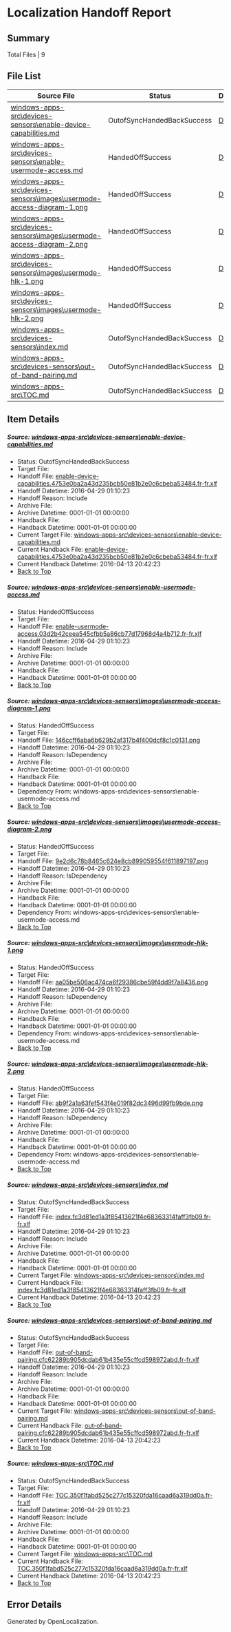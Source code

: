 # <a name='report-top'></a> Localization Handoff Report

## Summary
 Total Files | 9

## File List
 Source File | Status | Details 
 ----------- | ------ | ------- 
 [windows-apps-src\devices-sensors\enable-device-capabilities.md](https://github.com/Microsoft/windows-apps/blob/512b89027f6b707de346fffe104f165074fabcea/windows-apps-src/devices-sensors/enable-device-capabilities.md) | OutofSyncHandedBackSuccess | [Details](#01ccd8dea8b19a52867ce89ba2eb9a1fb2d2a72f2012)
 [windows-apps-src\devices-sensors\enable-usermode-access.md](https://github.com/Microsoft/windows-apps/blob/d6757aba4be1a9e326e9e0dade16663286d24f72/windows-apps-src/devices-sensors/enable-usermode-access.md) | HandedOffSuccess | [Details](#6fd95a8afe8dc9e130a6724d8b6d6c21bf7f701b2013)
 [windows-apps-src\devices-sensors\images\usermode-access-diagram-1.png](https://github.com/Microsoft/windows-apps/blob/c2b981fd795c66e20991a9817d05834772f96cdb/windows-apps-src/devices-sensors/images/usermode-access-diagram-1.png) | HandedOffSuccess | [Details](#146ccff6aba6b629b2af317b4f400dcf8c1c01312044)
 [windows-apps-src\devices-sensors\images\usermode-access-diagram-2.png](https://github.com/Microsoft/windows-apps/blob/c2b981fd795c66e20991a9817d05834772f96cdb/windows-apps-src/devices-sensors/images/usermode-access-diagram-2.png) | HandedOffSuccess | [Details](#9e2d6c78b8465c624e8cb899059554f6118971972045)
 [windows-apps-src\devices-sensors\images\usermode-hlk-1.png](https://github.com/Microsoft/windows-apps/blob/c2b981fd795c66e20991a9817d05834772f96cdb/windows-apps-src/devices-sensors/images/usermode-hlk-1.png) | HandedOffSuccess | [Details](#aa05be506ac474ca6f29386cbe59f4dd9f7a84362046)
 [windows-apps-src\devices-sensors\images\usermode-hlk-2.png](https://github.com/Microsoft/windows-apps/blob/c2b981fd795c66e20991a9817d05834772f96cdb/windows-apps-src/devices-sensors/images/usermode-hlk-2.png) | HandedOffSuccess | [Details](#ab9f2a1a63fef543f4e019f82dc3496d99fb9bde2047)
 [windows-apps-src\devices-sensors\index.md](https://github.com/Microsoft/windows-apps/blob/d6757aba4be1a9e326e9e0dade16663286d24f72/windows-apps-src/devices-sensors/index.md) | OutofSyncHandedBackSuccess | [Details](#ae6ab11963ed06083e581ce42f39ce483d53e0d62048)
 [windows-apps-src\devices-sensors\out-of-band-pairing.md](https://github.com/Microsoft/windows-apps/blob/512b89027f6b707de346fffe104f165074fabcea/windows-apps-src/devices-sensors/out-of-band-pairing.md) | OutofSyncHandedBackSuccess | [Details](#a93b3c07a42ffb9dc45d3ad3b296700470af6d2f2049)
 [windows-apps-src\TOC.md](https://github.com/Microsoft/windows-apps/blob/d6757aba4be1a9e326e9e0dade16663286d24f72/windows-apps-src/TOC.md) | OutofSyncHandedBackSuccess | [Details](#79534f842990f06c2e6e31f3f1924e82c53b42693729)

## Item Details
##### <a name='01ccd8dea8b19a52867ce89ba2eb9a1fb2d2a72f2012'></a> Source: [windows-apps-src\devices-sensors\enable-device-capabilities.md](https://github.com/Microsoft/windows-apps/blob/512b89027f6b707de346fffe104f165074fabcea/windows-apps-src/devices-sensors/enable-device-capabilities.md)
* Status: OutofSyncHandedBackSuccess
* Target File: 
* Handoff File: [enable-device-capabilities.4753e0ba2a43d235bcb50e81b2e0c6cbeba53484.fr-fr.xlf](https://github.com/Microsoft/WDG.handoff/blob/ed2463f3b520003c6bb27367b4b8498025c62d6d/ol-handoff/Microsoft/windows-apps.fr-fr/master/enable-device-capabilities.4753e0ba2a43d235bcb50e81b2e0c6cbeba53484.fr-fr.xlf)
* Handoff Datetime: 2016-04-29 01:10:23
* Handoff Reason: Include
* Archive File: 
* Archive Datetime: 0001-01-01 00:00:00
* Handback File: 
* Handback Datetime: 0001-01-01 00:00:00
* Current Target File: [windows-apps-src\devices-sensors\enable-device-capabilities.md](https://github.com/Microsoft/windows-apps.fr-fr/blob/57eb92992149293ebcb4e7c2e5aef2b1ec3d3f78/windows-apps-src/devices-sensors/enable-device-capabilities.md)
* Current Handback File: [enable-device-capabilities.4753e0ba2a43d235bcb50e81b2e0c6cbeba53484.fr-fr.xlf](https://github.com/Microsoft/WDG.handback/blob/e7f140b0bc415d1f2c55d2a4ceec5f69a9b94387/ol-handback/Microsoft/windows-apps.fr-fr/master/enable-device-capabilities.4753e0ba2a43d235bcb50e81b2e0c6cbeba53484.fr-fr.xlf)
* Current Handback Datetime: 2016-04-13 20:42:23
* [Back to Top](#report-top)

##### <a name='6fd95a8afe8dc9e130a6724d8b6d6c21bf7f701b2013'></a> Source: [windows-apps-src\devices-sensors\enable-usermode-access.md](https://github.com/Microsoft/windows-apps/blob/d6757aba4be1a9e326e9e0dade16663286d24f72/windows-apps-src/devices-sensors/enable-usermode-access.md)
* Status: HandedOffSuccess
* Target File: 
* Handoff File: [enable-usermode-access.03d2b42ceea545cfbb5a86cb77d17968d4a4b712.fr-fr.xlf](https://github.com/Microsoft/WDG.handoff/blob/ed2463f3b520003c6bb27367b4b8498025c62d6d/ol-handoff/Microsoft/windows-apps.fr-fr/master/enable-usermode-access.03d2b42ceea545cfbb5a86cb77d17968d4a4b712.fr-fr.xlf)
* Handoff Datetime: 2016-04-29 01:10:23
* Handoff Reason: Include
* Archive File: 
* Archive Datetime: 0001-01-01 00:00:00
* Handback File: 
* Handback Datetime: 0001-01-01 00:00:00
* [Back to Top](#report-top)

##### <a name='146ccff6aba6b629b2af317b4f400dcf8c1c01312044'></a> Source: [windows-apps-src\devices-sensors\images\usermode-access-diagram-1.png](https://github.com/Microsoft/windows-apps/blob/c2b981fd795c66e20991a9817d05834772f96cdb/windows-apps-src/devices-sensors/images/usermode-access-diagram-1.png)
* Status: HandedOffSuccess
* Target File: 
* Handoff File: [146ccff6aba6b629b2af317b4f400dcf8c1c0131.png](https://github.com/Microsoft/WDG.handoff/blob/ed2463f3b520003c6bb27367b4b8498025c62d6d/ol-handoff/Microsoft/windows-apps.fr-fr/master/146ccff6aba6b629b2af317b4f400dcf8c1c0131.png)
* Handoff Datetime: 2016-04-29 01:10:23
* Handoff Reason: IsDependency
* Archive File: 
* Archive Datetime: 0001-01-01 00:00:00
* Handback File: 
* Handback Datetime: 0001-01-01 00:00:00
* Dependency From: windows-apps-src\devices-sensors\enable-usermode-access.md
* [Back to Top](#report-top)

##### <a name='9e2d6c78b8465c624e8cb899059554f6118971972045'></a> Source: [windows-apps-src\devices-sensors\images\usermode-access-diagram-2.png](https://github.com/Microsoft/windows-apps/blob/c2b981fd795c66e20991a9817d05834772f96cdb/windows-apps-src/devices-sensors/images/usermode-access-diagram-2.png)
* Status: HandedOffSuccess
* Target File: 
* Handoff File: [9e2d6c78b8465c624e8cb899059554f611897197.png](https://github.com/Microsoft/WDG.handoff/blob/ed2463f3b520003c6bb27367b4b8498025c62d6d/ol-handoff/Microsoft/windows-apps.fr-fr/master/9e2d6c78b8465c624e8cb899059554f611897197.png)
* Handoff Datetime: 2016-04-29 01:10:23
* Handoff Reason: IsDependency
* Archive File: 
* Archive Datetime: 0001-01-01 00:00:00
* Handback File: 
* Handback Datetime: 0001-01-01 00:00:00
* Dependency From: windows-apps-src\devices-sensors\enable-usermode-access.md
* [Back to Top](#report-top)

##### <a name='aa05be506ac474ca6f29386cbe59f4dd9f7a84362046'></a> Source: [windows-apps-src\devices-sensors\images\usermode-hlk-1.png](https://github.com/Microsoft/windows-apps/blob/c2b981fd795c66e20991a9817d05834772f96cdb/windows-apps-src/devices-sensors/images/usermode-hlk-1.png)
* Status: HandedOffSuccess
* Target File: 
* Handoff File: [aa05be506ac474ca6f29386cbe59f4dd9f7a8436.png](https://github.com/Microsoft/WDG.handoff/blob/ed2463f3b520003c6bb27367b4b8498025c62d6d/ol-handoff/Microsoft/windows-apps.fr-fr/master/aa05be506ac474ca6f29386cbe59f4dd9f7a8436.png)
* Handoff Datetime: 2016-04-29 01:10:23
* Handoff Reason: IsDependency
* Archive File: 
* Archive Datetime: 0001-01-01 00:00:00
* Handback File: 
* Handback Datetime: 0001-01-01 00:00:00
* Dependency From: windows-apps-src\devices-sensors\enable-usermode-access.md
* [Back to Top](#report-top)

##### <a name='ab9f2a1a63fef543f4e019f82dc3496d99fb9bde2047'></a> Source: [windows-apps-src\devices-sensors\images\usermode-hlk-2.png](https://github.com/Microsoft/windows-apps/blob/c2b981fd795c66e20991a9817d05834772f96cdb/windows-apps-src/devices-sensors/images/usermode-hlk-2.png)
* Status: HandedOffSuccess
* Target File: 
* Handoff File: [ab9f2a1a63fef543f4e019f82dc3496d99fb9bde.png](https://github.com/Microsoft/WDG.handoff/blob/ed2463f3b520003c6bb27367b4b8498025c62d6d/ol-handoff/Microsoft/windows-apps.fr-fr/master/ab9f2a1a63fef543f4e019f82dc3496d99fb9bde.png)
* Handoff Datetime: 2016-04-29 01:10:23
* Handoff Reason: IsDependency
* Archive File: 
* Archive Datetime: 0001-01-01 00:00:00
* Handback File: 
* Handback Datetime: 0001-01-01 00:00:00
* Dependency From: windows-apps-src\devices-sensors\enable-usermode-access.md
* [Back to Top](#report-top)

##### <a name='ae6ab11963ed06083e581ce42f39ce483d53e0d62048'></a> Source: [windows-apps-src\devices-sensors\index.md](https://github.com/Microsoft/windows-apps/blob/d6757aba4be1a9e326e9e0dade16663286d24f72/windows-apps-src/devices-sensors/index.md)
* Status: OutofSyncHandedBackSuccess
* Target File: 
* Handoff File: [index.fc3d81ed1a3f85413621f4e68363314faff3fb09.fr-fr.xlf](https://github.com/Microsoft/WDG.handoff/blob/ed2463f3b520003c6bb27367b4b8498025c62d6d/ol-handoff/Microsoft/windows-apps.fr-fr/master/index.fc3d81ed1a3f85413621f4e68363314faff3fb09.fr-fr.xlf)
* Handoff Datetime: 2016-04-29 01:10:23
* Handoff Reason: Include
* Archive File: 
* Archive Datetime: 0001-01-01 00:00:00
* Handback File: 
* Handback Datetime: 0001-01-01 00:00:00
* Current Target File: [windows-apps-src\devices-sensors\index.md](https://github.com/Microsoft/windows-apps.fr-fr/blob/57eb92992149293ebcb4e7c2e5aef2b1ec3d3f78/windows-apps-src/devices-sensors/index.md)
* Current Handback File: [index.fc3d81ed1a3f85413621f4e68363314faff3fb09.fr-fr.xlf](https://github.com/Microsoft/WDG.handback/blob/e7f140b0bc415d1f2c55d2a4ceec5f69a9b94387/ol-handback/Microsoft/windows-apps.fr-fr/master/index.fc3d81ed1a3f85413621f4e68363314faff3fb09.fr-fr.xlf)
* Current Handback Datetime: 2016-04-13 20:42:23
* [Back to Top](#report-top)

##### <a name='a93b3c07a42ffb9dc45d3ad3b296700470af6d2f2049'></a> Source: [windows-apps-src\devices-sensors\out-of-band-pairing.md](https://github.com/Microsoft/windows-apps/blob/512b89027f6b707de346fffe104f165074fabcea/windows-apps-src/devices-sensors/out-of-band-pairing.md)
* Status: OutofSyncHandedBackSuccess
* Target File: 
* Handoff File: [out-of-band-pairing.cfc62289b905dcdab61b435e55cffcd598972abd.fr-fr.xlf](https://github.com/Microsoft/WDG.handoff/blob/ed2463f3b520003c6bb27367b4b8498025c62d6d/ol-handoff/Microsoft/windows-apps.fr-fr/master/out-of-band-pairing.cfc62289b905dcdab61b435e55cffcd598972abd.fr-fr.xlf)
* Handoff Datetime: 2016-04-29 01:10:23
* Handoff Reason: Include
* Archive File: 
* Archive Datetime: 0001-01-01 00:00:00
* Handback File: 
* Handback Datetime: 0001-01-01 00:00:00
* Current Target File: [windows-apps-src\devices-sensors\out-of-band-pairing.md](https://github.com/Microsoft/windows-apps.fr-fr/blob/57eb92992149293ebcb4e7c2e5aef2b1ec3d3f78/windows-apps-src/devices-sensors/out-of-band-pairing.md)
* Current Handback File: [out-of-band-pairing.cfc62289b905dcdab61b435e55cffcd598972abd.fr-fr.xlf](https://github.com/Microsoft/WDG.handback/blob/e7f140b0bc415d1f2c55d2a4ceec5f69a9b94387/ol-handback/Microsoft/windows-apps.fr-fr/master/out-of-band-pairing.cfc62289b905dcdab61b435e55cffcd598972abd.fr-fr.xlf)
* Current Handback Datetime: 2016-04-13 20:42:23
* [Back to Top](#report-top)

##### <a name='79534f842990f06c2e6e31f3f1924e82c53b42693729'></a> Source: [windows-apps-src\TOC.md](https://github.com/Microsoft/windows-apps/blob/d6757aba4be1a9e326e9e0dade16663286d24f72/windows-apps-src/TOC.md)
* Status: OutofSyncHandedBackSuccess
* Target File: 
* Handoff File: [TOC.350f1fabd525c277c15320fda16caad6a319dd0a.fr-fr.xlf](https://github.com/Microsoft/WDG.handoff/blob/ed2463f3b520003c6bb27367b4b8498025c62d6d/ol-handoff/Microsoft/windows-apps.fr-fr/master/TOC.350f1fabd525c277c15320fda16caad6a319dd0a.fr-fr.xlf)
* Handoff Datetime: 2016-04-29 01:10:23
* Handoff Reason: Include
* Archive File: 
* Archive Datetime: 0001-01-01 00:00:00
* Handback File: 
* Handback Datetime: 0001-01-01 00:00:00
* Current Target File: [windows-apps-src\TOC.md](https://github.com/Microsoft/windows-apps.fr-fr/blob/57eb92992149293ebcb4e7c2e5aef2b1ec3d3f78/windows-apps-src/TOC.md)
* Current Handback File: [TOC.350f1fabd525c277c15320fda16caad6a319dd0a.fr-fr.xlf](https://github.com/Microsoft/WDG.handback/blob/e7f140b0bc415d1f2c55d2a4ceec5f69a9b94387/ol-handback/Microsoft/windows-apps.fr-fr/master/TOC.350f1fabd525c277c15320fda16caad6a319dd0a.fr-fr.xlf)
* Current Handback Datetime: 2016-04-13 20:42:23
* [Back to Top](#report-top)


## Error Details

Generated by OpenLocalization.
